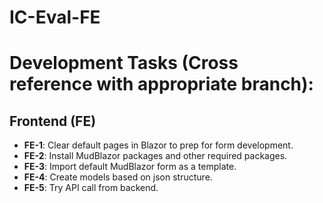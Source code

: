# IC-Eval-FE

# Development Tasks (Cross reference with appropriate branch):

## Frontend (FE)

- **FE-1**: Clear default pages in Blazor to prep for form development.
- **FE-2**: Install MudBlazor packages and other required packages.
- **FE-3**: Import default MudBlazor form as a template.
- **FE-4**: Create models based on json structure.
- **FE-5**: Try API call from backend.

